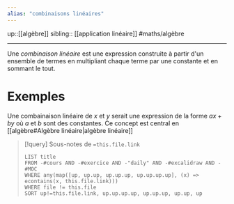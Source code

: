 ```yaml
---
alias: "combinaisons linéaires"
---
```

up::[[algèbre]]
sibling:: [[application linéaire]]
#maths/algèbre

---
Une _combinaison linéaire_ est une expression construite à partir d'un ensemble de termes en multipliant chaque terme par une constante et en sommant le tout.

# Exemples
Une combainaison linéaire de $x$ et $y$ serait une expression de la forme $ax + by$ où $a$ et $b$ sont des constantes.
Ce concept est central en [[algèbre#Algèbre linéaire|algèbre linéaire]]

> [!query] Sous-notes de `=this.file.link`
> ```dataview
> LIST title
> FROM -#cours AND -#exercice AND -"daily" AND -#excalidraw AND -#MOC
> WHERE any(map([up, up.up, up.up.up, up.up.up.up], (x) => econtains(x, this.file.link)))
> WHERE file != this.file
> SORT up!=this.file.link, up.up.up.up, up.up.up, up.up, up
> ```
